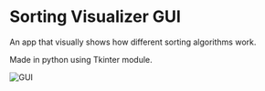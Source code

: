 # Sorting Visualizer GUI
An app that visually shows how different sorting algorithms work.

Made in python using Tkinter module.

![GUI](https://i.imgur.com/rtmcBdi.png?1)
